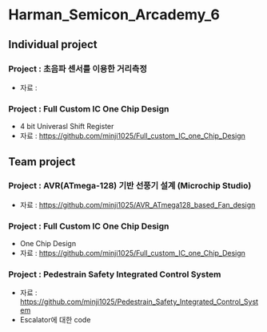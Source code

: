 # Harman_Semicon_Arcademy_6
## Individual project
### Project : 초음파 센서를 이용한 거리측정
*  자료 :

### Project : Full Custom IC One Chip Design
* 4 bit Univerasl Shift Register
* 자료 : https://github.com/minji1025/Full_custom_IC_one_Chip_Design


## Team project
### Project : AVR(ATmega-128) 기반 선풍기 설계 (Microchip Studio)
* 자료 : https://github.com/minji1025/AVR_ATmega128_based_Fan_design
  
### Project : Full Custom IC One Chip Design
* One Chip Design
* 자료 : https://github.com/minji1025/Full_custom_IC_one_Chip_Design

### Project : Pedestrain Safety Integrated Control System 
* 자료 : https://github.com/minji1025/Pedestrain_Safety_Integrated_Control_System
* Escalator에 대한 code

